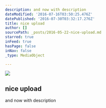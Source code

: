 ```yaml
---
description: and now with description
dateModified: '2016-07-16T03:50:25.476Z'
datePublished: '2016-07-30T03:32:17.276Z'
title: nice upload
author: []
sourcePath: _posts/2016-05-22-nice-upload.md
starred: true
inFeed: true
hasPage: false
inNav: false
_type: MediaObject

---
```

<article style=""><img src="https://the-grid-user-content.s3-us-west-2.amazonaws.com/300b98af-0b69-41aa-b1fc-ef9dd55dcde9.png" /><h1>nice upload</h1><p>and now with description</p></article>